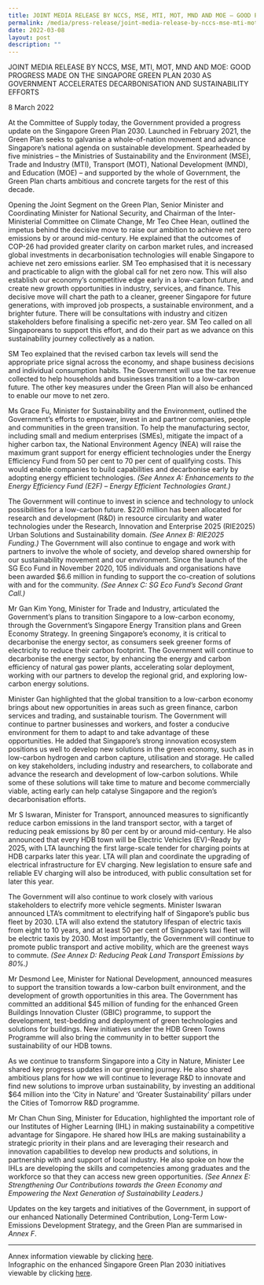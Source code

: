 ```yaml
---
title: JOINT MEDIA RELEASE BY NCCS, MSE, MTI, MOT, MND AND MOE – GOOD PROGRESS MADE ON THE SINGAPORE GREEN PLAN 2030 AS GOVERNMENT ACCELERATES DECARBONISATION AND SUSTAINABILITY EFFORTS
permalink: /media/press-release/joint-media-release-by-nccs-mse-mti-mot-mnd-and-moe-good-progress-made-on-the-singapore-green-plan-2030-as-government-accelerates-decarbonisation-and-sustainability-efforts
date: 2022-03-08
layout: post
description: ""
---
```

JOINT MEDIA RELEASE BY NCCS, MSE, MTI, MOT, MND AND MOE: GOOD PROGRESS MADE ON THE SINGAPORE GREEN PLAN 2030 AS GOVERNMENT ACCELERATES DECARBONISATION AND SUSTAINABILITY EFFORTS 

8 March 2022

At the Committee of Supply today, the Government provided a progress update on the Singapore Green Plan 2030. Launched in February 2021, the Green Plan seeks to galvanise a whole-of-nation movement and advance Singapore’s national agenda on sustainable development. Spearheaded by five ministries – the Ministries of Sustainability and the Environment (MSE), Trade and Industry (MTI), Transport (MOT), National Development (MND), and Education (MOE) – and supported by the whole of Government, the Green Plan charts ambitious and concrete targets for the rest of this decade. 

Opening the Joint Segment on the Green Plan, Senior Minister and Coordinating Minister for National Security, and Chairman of the Inter-Ministerial Committee on Climate Change, Mr Teo Chee Hean, outlined the impetus behind the decisive move to raise our ambition to achieve net zero emissions by or around mid-century. He explained that the outcomes of COP-26 had provided greater clarity on carbon market rules, and increased global investments in decarbonisation technologies will enable Singapore to achieve net zero emissions earlier. SM Teo emphasised that it is necessary and practicable to align with the global call for net zero now. This will also establish our economy’s competitive edge early in a low-carbon future, and create new growth opportunities in industry, services, and finance. This decisive move will chart the path to a cleaner, greener Singapore for future generations, with improved job prospects, a sustainable environment, and a brighter future. There will be consultations with industry and citizen stakeholders before finalising a specific net-zero year. SM Teo called on all Singaporeans to support this effort, and do their part as we advance on this sustainability journey collectively as a nation.  

SM Teo explained that the revised carbon tax levels will send the appropriate price signal across the economy, and shape business decisions and individual consumption habits. The Government will use the tax revenue collected to help households and businesses transition to a low-carbon future. The other key measures under the Green Plan will also be enhanced to enable our move to net zero.

Ms Grace Fu, Minister for Sustainability and the Environment, outlined the Government’s efforts to empower, invest in and partner companies, people and communities in the green transition. To help the manufacturing sector, including small and medium enterprises (SMEs), mitigate the impact of a higher carbon tax, the National Environment Agency (NEA) will raise the maximum grant support for energy efficient technologies under the Energy Efficiency Fund from 50 per cent to 70 per cent of qualifying costs. This would enable companies to build capabilities and decarbonise early by adopting energy efficient technologies. *(See Annex A: Enhancements to the Energy Efficiency Fund (E2F) – Energy Efficient Technologies Grant.)* 

The Government will continue to invest in science and technology to unlock possibilities for a low-carbon future. $220 million has been allocated for research and development (R&D) in resource circularity and water technologies under the Research, Innovation and Enterprise 2025 (RIE2025) Urban Solutions and Sustainability domain. *(See Annex B: RIE2025 Funding.)* The Government will also continue to engage and work with partners to involve the whole of society, and develop shared ownership for our sustainability movement and our environment. Since the launch of the SG Eco Fund in November 2020, 105 individuals and organisations have been awarded $6.6 million in funding to support the co-creation of solutions with and for the community. *(See Annex C: SG Eco Fund’s Second Grant Call.)*

Mr Gan Kim Yong, Minister for Trade and Industry, articulated the Government’s plans to transition Singapore to a low-carbon economy, through the Government’s Singapore Energy Transition plans and Green Economy Strategy. In greening Singapore’s economy, it is critical to decarbonise the energy sector, as consumers seek greener forms of electricity to reduce their carbon footprint. The Government will continue to decarbonise the energy sector, by enhancing the energy and carbon efficiency of natural gas power plants, accelerating solar deployment, working with our partners to develop the regional grid, and exploring low-carbon energy solutions.

Minister Gan highlighted that the global transition to a low-carbon economy brings about new opportunities in areas such as green finance, carbon services and trading, and sustainable tourism. The Government will continue to partner businesses and workers, and foster a conducive environment for them to adapt to and take advantage of these opportunities. He added that Singapore’s strong innovation ecosystem positions us well to develop new solutions in the green economy, such as in low-carbon hydrogen and carbon capture, utilisation and storage. He called on key stakeholders, including industry and researchers, to collaborate and advance the research and development of low-carbon solutions. While some of these solutions will take time to mature and become commercially viable, acting early can help catalyse Singapore and the region’s decarbonisation efforts.

Mr S Iswaran, Minister for Transport, announced measures to significantly reduce carbon emissions in the land transport sector, with a target of reducing peak emissions by 80 per cent by or around mid-century. He also announced that every HDB town will be Electric Vehicles (EV)-Ready by 2025, with LTA launching the first large-scale tender for charging points at HDB carparks later this year. LTA will plan and coordinate the upgrading of electrical infrastructure for EV charging. New legislation to ensure safe and reliable EV charging will also be introduced, with public consultation set for later this year. 

The Government will also continue to work closely with various stakeholders to electrify more vehicle segments. Minister Iswaran announced LTA’s commitment to electrifying half of Singapore’s public bus fleet by 2030. LTA will also extend the statutory lifespan of electric taxis from eight to 10 years, and at least 50 per cent of Singapore’s taxi fleet will be electric taxis by 2030. Most importantly, the Government will continue to promote public transport and active mobility, which are the greenest ways to commute. *(See Annex D: Reducing Peak Land Transport Emissions by 80%.)*

Mr Desmond Lee, Minister for National Development, announced measures to support the transition towards a low-carbon built environment, and the development of growth opportunities in this area. The Government has committed an additional $45 million of funding for the enhanced Green Buildings Innovation Cluster (GBIC) programme, to support the development, test-bedding and deployment of green technologies and solutions for buildings. New initiatives under the HDB Green Towns Programme will also bring the community in to better support the sustainability of our HDB towns. 

As we continue to transform Singapore into a City in Nature, Minister Lee shared key progress updates in our greening journey. He also shared ambitious plans for how we will continue to leverage R&D to innovate and find new solutions to improve urban sustainability, by investing an additional $64 million into the ‘City in Nature’ and ‘Greater Sustainability’ pillars under the Cities of Tomorrow R&D programme. 

Mr Chan Chun Sing, Minister for Education, highlighted the important role of our Institutes of Higher Learning (IHL) in making sustainability a competitive advantage for Singapore. He shared how IHLs are making sustainability a strategic priority in their plans and are leveraging their research and innovation capabilities to develop new products and solutions, in partnership with and support of local industry. He also spoke on how the IHLs are developing the skills and competencies among graduates and the workforce so that they can access new green opportunities. *(See Annex E: Strengthening Our Contributions towards the Green Economy and Empowering the Next Generation of Sustainability Leaders.)*

Updates on the key targets and initiatives of the Government, in support of our enhanced Nationally Determined Contribution, Long-Term Low-Emissions Development Strategy, and the Green Plan are summarised in *Annex F*.
<br>

---------------

Annex information viewable by clicking [here](https://go.gov.sg/joint-media-release-on-joint-segment-on-the-singapore-green-plan-2030-cos2022-9-march-2022). <br>
Infographic on the enhanced Singapore Green Plan 2030 initiatives viewable by clicking [here]( https://go.gov.sg/infographic-sgp2022-overview).
